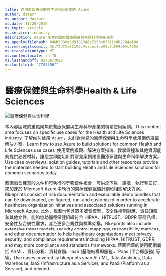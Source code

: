 ```yaml
---
title: 適用於醫療保健與生命科學產業的 Azure
author: dstarr
ms.author: dastarr
ms.date: 11/20/2019
ms.topic: article
ms.service: industry
description: Azure 產業經驗的醫療保健與生命科學使用案例
ms.openlocfilehash: b4bb5036a3d9781f46e7253c037f1c8b2784ef90
ms.sourcegitcommit: 3b175d73a82160c4cacec1ce00c6d804a93c765d
ms.translationtype: MT
ms.contentlocale: zh-TW
ms.lasthandoff: 02/06/2020
ms.locfileid: "77053567"
---
```

# <a name="health--life-sciences"></a><span data-ttu-id="4ee66-103">醫療保健與生命科學</span><span class="sxs-lookup"><span data-stu-id="4ee66-103">Health & Life Sciences</span></span>

![醫療保健與生命科學](./assets/index-assets/healthcare.png)

<span data-ttu-id="4ee66-105">本內容區域的重點聚焦於醫療保健與生命科學產業的特定使用案例。</span><span class="sxs-lookup"><span data-stu-id="4ee66-105">This content area focuses on specific use cases for the Health and Life Sciences industry.</span></span> <span data-ttu-id="4ee66-106">了解如何使用 Azure，來針對常見的醫療保健與生命科學使用案例建置解決方案。</span><span class="sxs-lookup"><span data-stu-id="4ee66-106">Learn how to use Azure to build solutions for common Health and Life Sciences use cases.</span></span> <span data-ttu-id="4ee66-107">使用案例概觀、解決方案指南、教學課程和其他資源能夠提供必要材料，讓您立即開始針對常見案例建置醫療保健與生命科學解決方案。</span><span class="sxs-lookup"><span data-stu-id="4ee66-107">Use case overviews, solution guides, tutorials and other resources provide the materials needed to start building Health and Life Sciences solutions for common scenarios today.</span></span>

<span data-ttu-id="4ee66-108">藍圖包含豐富的文件和可執行的示範套件組合，可供您下載、設定、執行和自訂，來加速於 Microsoft Azure 中執行的醫療保健組織計劃和相關解決方案。</span><span class="sxs-lookup"><span data-stu-id="4ee66-108">Blueprints consist of rich documentation and executable demo bundles  that can be downloaded, configured, run, and customized in order to accelerate healthcare organization initiatives and associated solutions running in Microsoft Azure.</span></span> <span data-ttu-id="4ee66-109">此外，藍圖也包含眾多威脅模型、安全性控制對應、責任矩陣和其他文件，能夠協助醫療保健組織符合 HIPAA、HITRUST、GDPR 等隱私權、安全性及合規性需求，甚至更多合規性與標準架構。</span><span class="sxs-lookup"><span data-stu-id="4ee66-109">Blueprints also include extensive threat models, security control mappings, responsibility matrices, and other documentation to help healthcare organizations meet privacy, security, and compliance requirements including HIPAA, HITRUST, GDPR, and may more compliance and standards frameworks.</span></span> <span data-ttu-id="4ee66-110">藍圖涵蓋的使用範例囊括 AI/ML、資料分析、資料倉儲、IaaS (基礎結構即服務)、Paas (平台即服務) 等等。</span><span class="sxs-lookup"><span data-stu-id="4ee66-110">Use cases covered by blueprints span AI / ML, Data Analytics, Data Warehouse, IaaS (Infrastructure as a Service), and PaaS (Platform as a Service), and beyond.</span></span>
